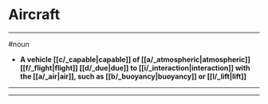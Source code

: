 # Aircraft
---
#noun
- **A vehicle [[c/_capable|capable]] of [[a/_atmospheric|atmospheric]] [[f/_flight|flight]] [[d/_due|due]] to [[i/_interaction|interaction]] with the [[a/_air|air]], such as [[b/_buoyancy|buoyancy]] or [[l/_lift|lift]]**
---
---
